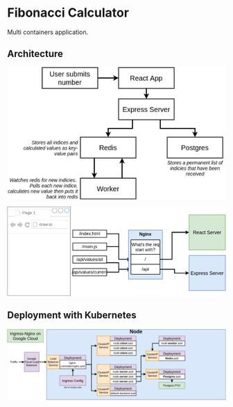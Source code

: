 # Fibonacci Calculator
Multi containers application.
## Architecture
![Diagram](./architecture.png)

![nginx](./nginx.png)

## Deployment with Kubernetes
![](./ingress-nginx.png)  

